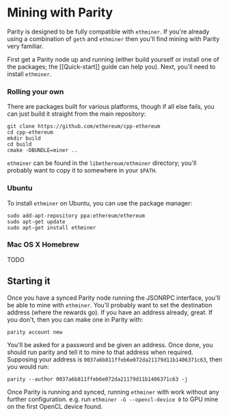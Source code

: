# Mining with Parity 

Parity is designed to be fully compatible with `ethminer`. If you're already using a combination of `geth` and `ethminer` then you'll find mining with Parity very familiar.

First get a Parity node up and running (either build yourself or install one of the packages; the [[Quick-start]] guide can help you). Next, you'll need to install `ethminer`.

### Rolling your own

There are packages built for various platforms, though if all else fails, you can just build it straight from the main repository:

```
git clone https://github.com/ethereum/cpp-ethereum
cd cpp-ethereum
mkdir build
cd build
cmake -DBUNDLE=miner ..
```

`ethminer` can be found in the `libethereum/ethminer` directory; you'll probably want to copy it to somewhere in your `$PATH`.

### Ubuntu

To install `ethminer` on Ubuntu, you can use the package manager:

```
sudo add-apt-repository ppa:ethereum/ethereum
sudo apt-get update
sudo apt-get install ethminer
```

### Mac OS X Homebrew

TODO

## Starting it

Once you have a synced Parity node running the JSONRPC interface, you'll be able to mine with `ethminer`. You'll probably want to set the destination address (where the rewards go). If you have an address already, great. If you don't, then you can make one in Parity with:

```
parity account new
```

You'll be asked for a password and be given an address. Once done, you should run parity and tell it to mine to that address when required. Supposing your address is `0037a6b811ffeb6e072da21179d11b1406371c63`, then you would run:

```
parity --author 0037a6b811ffeb6e072da21179d11b1406371c63 -j
```

Once Parity is running and synced, running `ethminer` with work without any further configuration. e.g. run `ethminer -G --opencl-device 0` to GPU mine on the first OpenCL device found.
